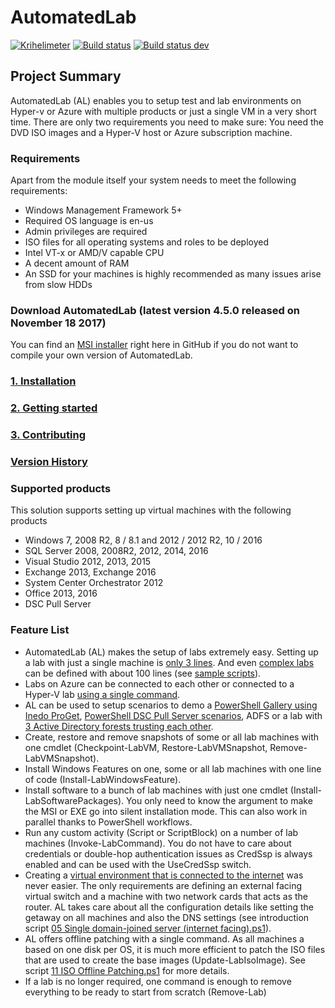 # AutomatedLab

[![Krihelimeter](http://krihelinator.xyz/badge/AutomatedLab/AutomatedLab)](http://krihelinator.xyz/repositories/AutomatedLab/AutomatedLab)
[![Build status](https://ci.appveyor.com/api/projects/status/ua2sjna1b7nl3dh3/branch/master?svg=true)](https://ci.appveyor.com/project/nyanhp/automatedlab-tcyx4/branch/master)
[![Build status dev](https://ci.appveyor.com/api/projects/status/ua2sjna1b7nl3dh3/branch/develop?svg=true)](https://ci.appveyor.com/project/nyanhp/automatedlab-tcyx4/branch/develop)

## Project Summary

AutomatedLab (AL) enables you to setup test and lab environments on Hyper-v or Azure with multiple products or just a single VM in a very short time. There are only two requirements you need to make sure: You need the DVD ISO images and a Hyper-V host or Azure subscription machine.

### Requirements

Apart from the module itself your system needs to meet the following requirements:

- Windows Management Framework 5+
- Required OS language is en-us
- Admin privileges are required
- ISO files for all operating systems and roles to be deployed
- Intel VT-x or AMD/V capable CPU
- A decent amount of RAM
- An SSD for your machines is highly recommended as many issues arise from slow HDDs

### Download AutomatedLab (latest version 4.5.0 released on November 18 2017)

You can find an [MSI installer](https://github.com/AutomatedLab/AutomatedLab/releases) right here in GitHub if you do not want to compile your own version of AutomatedLab.

### [1. Installation](https://github.com/AutomatedLab/AutomatedLab/wiki/1.-Installation)

### [2. Getting started](https://github.com/AutomatedLab/AutomatedLab/wiki/2.-Getting-Started)

### [3. Contributing](https://github.com/AutomatedLab/AutomatedLab/blob/master/CONTRIBUTING.md)

### [Version History](https://github.com/AutomatedLab/AutomatedLab/wiki/Version-History)

### Supported products

This solution supports setting up virtual machines with the following products

- Windows 7, 2008 R2, 8 / 8.1 and 2012 / 2012 R2, 10 / 2016
- SQL Server 2008, 2008R2, 2012, 2014, 2016
- Visual Studio 2012, 2013, 2015
- Exchange 2013, Exchange 2016
- System Center Orchestrator 2012
- Office 2013, 2016
- DSC Pull Server

### Feature List

- AutomatedLab (AL) makes the setup of labs extremely easy. Setting up a lab with just a single machine is [only 3 lines](https://github.com/AutomatedLab/AutomatedLab/blob/master/SampleScripts/Introduction/01%20Single%20Win10%20Client.ps1). And even [complex labs](https://github.com/AutomatedLab/AutomatedLab/blob/master/SampleScripts/HyperV/BigLab%202012R2%20EX%20SQL%20ORCH%20VS%20OFF.ps1) can be defined with about 100 lines (see [sample scripts](https://github.com/AutomatedLab/AutomatedLab/tree/master/SampleScripts)).
- Labs on Azure can be connected to each other or connected to a Hyper-V lab [using a single command](https://github.com/AutomatedLab/AutomatedLab/wiki/Connect-on-premises-and-cloud-labs).
- AL can be used to setup scenarios to demo a [PowerShell Gallery using Inedo ProGet](https://github.com/AutomatedLab/AutomatedLab/blob/master/SampleScripts/Scenarios/ProGet%20Lab%20-%20HyperV.ps1), [PowerShell DSC Pull Server scenarios](https://github.com/AutomatedLab/AutomatedLab/blob/master/SampleScripts/Scenarios/DSC%20Pull%20Scenario%201%20(Pull%20Configuration).ps1), ADFS or a lab with [3 Active Directory forests trusting each other](https://github.com/AutomatedLab/AutomatedLab/blob/master/SampleScripts/Scenarios/Multi-AD%20Forest%20with%20Trusts.ps1).
- Create, restore and remove snapshots of some or all lab machines with one cmdlet (Checkpoint-LabVM, Restore-LabVMSnapshot, Remove-LabVMSnapshot).
- Install Windows Features on one, some or all lab machines with one line of code (Install-LabWindowsFeature).
- Install software to a bunch of lab machines with just one cmdlet (Install-LabSoftwarePackages). You only need to know the argument to make the MSI or EXE go into silent installation mode. This can also work in parallel thanks to PowerShell workflows.
- Run any custom activity (Script or ScriptBlock) on a number of lab machines (Invoke-LabCommand). You do not have to care about credentials or double-hop authentication issues as CredSsp is always enabled and can be used with the UseCredSsp switch.
- Creating a [virtual environment that is connected to the internet](https://github.com/AutomatedLab/AutomatedLab/blob/master/SampleScripts/Introduction/05%20Single%20domain-joined%20server%20(internet%20facing).ps1) was never easier. The only requirements are defining an external facing virtual switch and a machine with two network cards that acts as the router. AL takes care about all the configuration details like setting the getaway on all machines and also the DNS settings (see introduction script [05 Single domain-joined server (internet facing).ps1](https://github.com/AutomatedLab/AutomatedLab/blob/master/SampleScripts/Introduction/05%20Single%20domain-joined%20server%20(internet%20facing).ps1)).
- AL offers offline patching with a single command. As all machines a based on one disk per OS, it is much more efficient to patch the ISO files that are used to create the base images (Update-LabIsoImage). See script [11 ISO Offline Patching.ps1](https://github.com/AutomatedLab/AutomatedLab/blob/master/SampleScripts/Introduction/11%20ISO%20Offline%20Patching.ps1) for more details.
- If a lab is no longer required, one command is enough to remove everything to be ready to start from scratch (Remove-Lab)
